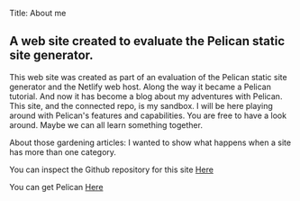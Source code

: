 Title: About me

## A web site created to evaluate the Pelican static site generator.
This web site was created as part of an evaluation of the Pelican static site generator and the Netlify web host. Along the way it became a Pelican tutorial. And now it has become a blog about my adventures with Pelican. This site, and the connected repo, is my sandbox. I will be here playing around with Pelican's features and capabilities. You are free to have a look around. Maybe we can all learn something together.

About those gardening articles: I wanted to show what happens when a site has more than one category.

You can inspect the Github repository for this site [Here](https://github.com/greeder59/eval-pelican.git)


You can get Pelican [Here](http://docs.getpelican.com/en/stable/)



